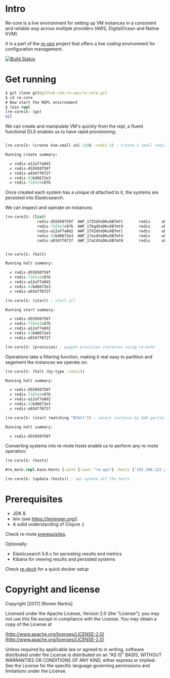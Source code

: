# Intro

Re-core is a live environment for setting up VM instances in a consistent and reliable way across multiple providers (AWS, DigitalOcean and Native KVM).

It is a part of the [re-ops](https://github.com/re-ops) project that offers a live coding environment for configuration management.

[![Build Status](https://travis-ci.org/re-ops/re-core.png)](https://travis-ci.org/re-ops/re-core)

# Get running

```clojure
$ git clone git@github.com:re-ops/re-core.git
$ cd re-core
# Now start the REPL environment
$ lein repl
[re-core]λ: (go)
nil
```


We can create and manipulate VM's quickly from the repl, a fluent functional DLS enables us to have rapid provisioning:

```clojure

[re-core]λ: (create kvm-small vol-128G :redis 5) ; Create 5 small redis instances with a 100G Volume

Running create summary:

  ✔ redis-a12af7a0d2
  ✔ redis-d55950759f
  ✔ redis-a9347f072f
  ✔ redis-42bd6672e3
  ✔ redis-7165e5c87b
```

Once created each system has a unique id attached to it, the systems are persisted into Elasticsearch.

We can inspect and operate on instances:

```clojure
[re-core]λ: (list)
              redis-d55950759f  AWF_17ZSdVoDKuXB7mtt       redis     ubuntu-16.04  192.168.122.142
              redis-7165e5c87b  AWF_17bgdVoDKuXB7mt9       redis     ubuntu-16.04  192.168.122.209
              redis-a12af7a0d2  AWF_17X2dVoDKuXB7mtl       redis     ubuntu-16.04  192.168.122.147
              redis-42bd6672e3  AWF_17asdVoDKuXB7mt4       redis     ubuntu-16.04  192.168.122.196
              redis-a9347f072f  AWF_17aCdVoDKuXB7mt0       redis     ubuntu-16.04  192.168.122.14


[re-core]λ: (halt)

Running halt summary:

  ✔ redis-d55950759f
  ✔ redis-7165e5c87b
  ✔ redis-a12af7a0d2
  ✔ redis-42bd6672e3
  ✔ redis-a9347f072f

[re-core]λ: (start) ; start all

Running start summary:

  ✔ redis-d55950759f
  ✔ redis-7165e5c87b
  ✔ redis-a12af7a0d2
  ✔ redis-42bd6672e3
  ✔ redis-a9347f072f

[re-core]λ: (provision) ; puppet provision instances using re-mote
```

Operations take a filtering function, making it real easy to partition and segement the instances we operate on:

```clojure
[re-core]λ: (halt (by-type :redis))

Running halt summary:

  ✔ redis-d55950759f
  ✔ redis-7165e5c87b
  ✔ redis-a12af7a0d2
  ✔ redis-42bd6672e3
  ✔ redis-a9347f072f

[re-core]λ: (start (matching "B7mtt")) ; select instance by SHA partial matching (git style)

Running halt summary:

  ✔ redis-d55950759f
```

Converting systems into re-mote hosts enable us to perform any re-mote operation:

```clojure
[re-core]λ: (hosts)

#re_mote.repl.base.Hosts {:auth {:user "re-ops"} :hosts ["192.168.122.226" "192.168.122.202" "192.168.122.159" "192.168.122.161" "192.168.122.174"]}

[re-core]λ: (updata (hosts)) ; apt update all the hosts
```

# Prerequisites

* JDK 8. 
* lein (see https://leiningen.org/).
* A solid understanding of Clojure :)

Check re-mote [prerequisites](https://github.com/re-ops/re-mote#prerequisite).

Optionally:

* Elasticsearch 5.6.x for persisting results and metrics
* Kibana for viewing results and persisted systems

Check [re-dock](https://github.com/re-ops/re-dock) for a quick docker setup

# Copyright and license

Copyright [2017] [Ronen Narkis]

Licensed under the Apache License, Version 2.0 (the "License");
you may not use this file except in compliance with the License.
You may obtain a copy of the License at

  [http://www.apache.org/licenses/LICENSE-2.0](http://www.apache.org/licenses/LICENSE-2.0)

Unless required by applicable law or agreed to in writing, software
distributed under the License is distributed on an "AS IS" BASIS,
WITHOUT WARRANTIES OR CONDITIONS OF ANY KIND, either express or implied.
See the License for the specific language governing permissions and
limitations under the License.
